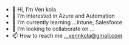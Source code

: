- 👋 Hi, I’m Ven kola
- 👀 I’m interested in Azure and Automation
- 🌱 I’m currently learning ...Intune, Salesforce
- 💞️ I’m looking to collaborate on ...
- 📫 How to reach me ...vennkola@gmail.com

<!---
venkola/venkola is a ✨ special ✨ repository because its `README.md` (this file) appears on your GitHub profile.
You can click the Preview link to take a look at your changes.
--->
